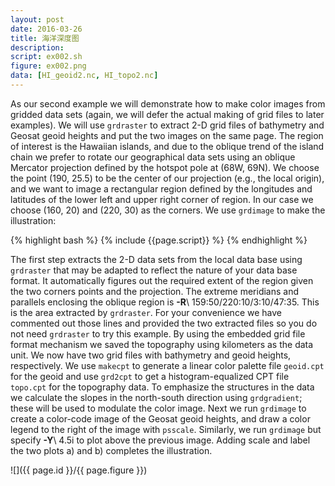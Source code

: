 ```yaml
---
layout: post
date: 2016-03-26
title: 海洋深度图
description:
script: ex002.sh
figure: ex002.png
data: [HI_geoid2.nc, HI_topo2.nc]
---
```


As our second example we will demonstrate how to make color images from
gridded data sets (again, we will defer the actual making of grid files
to later examples). We will use `grdraster` to extract 2-D grid files
of bathymetry and Geosat geoid heights and put the two images on the
same page. The region of interest is the Hawaiian islands, and due to
the oblique trend of the island chain we prefer to rotate our
geographical data sets using an oblique Mercator projection defined by
the hotspot pole at (68W, 69N). We choose the point (190, 25.5) to be
the center of our projection (e.g., the local origin), and we want to
image a rectangular region defined by the longitudes and latitudes of
the lower left and upper right corner of region. In our case we choose
(160, 20) and (220, 30) as the corners. We use
`grdimage` to make the illustration:

{% highlight bash %}
{% include {{page.script}} %}
{% endhighlight %}

The first step extracts the 2-D data sets from the local data base using
`grdraster` that may be adapted to reflect
the nature of your data base format. It automatically figures out the
required extent of the region given the two corners points and the
projection. The extreme meridians and parallels enclosing the oblique
region is **-R**\ 159:50/220:10/3:10/47:35. This is the area extracted
by `grdraster`. For your convenience
we have commented out those lines and provided the two extracted files
so you do not need `grdraster` to try
this example. By using the embedded grid file format mechanism we saved
the topography using kilometers as the data unit. We now have two grid
files with bathymetry and geoid heights, respectively. We use
`makecpt` to generate a linear color
palette file `geoid.cpt` for the geoid and use
`grd2cpt` to get a histogram-equalized
CPT file `topo.cpt` for the topography data. To emphasize the structures in the
data we calculate the slopes in the north-south direction using
`grdgradient`; these will be used to
modulate the color image. Next we run
`grdimage` to create a color-code image
of the Geosat geoid heights, and draw a color legend to the right of the
image with `psscale`. Similarly, we run
`grdimage` but specify **-Y**\ 4.5i to
plot above the previous image. Adding scale and label the two plots a)
and b) completes the illustration.

![]({{ page.id }}/{{ page.figure }})
